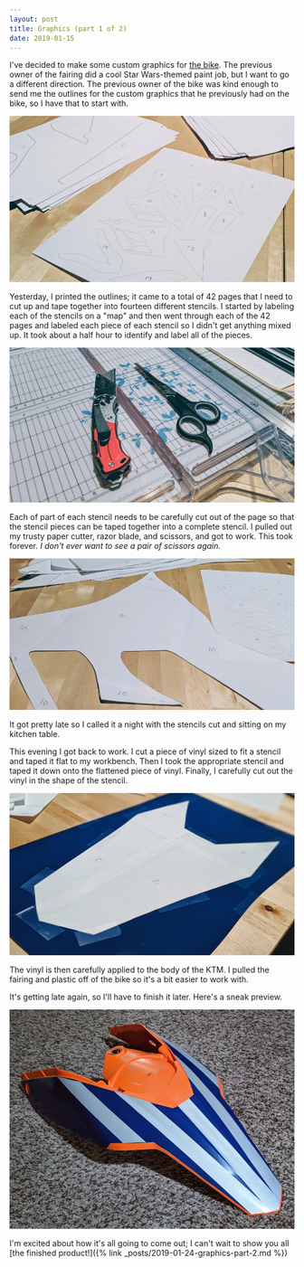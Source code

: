 ```yaml
---
layout: post
title: Graphics (part 1 of 2)
date: 2019-01-15
---
```


I've decided to make some custom graphics for [the bike](/the-vehicle). The previous owner of the fairing did a cool Star Wars-themed paint job, but I want to go a different direction. The previous owner of the bike was kind enough to send me the outlines for the custom graphics that he previously had on the bike, so I have that to start with.

![labeling the stencils](/assets/img/stencils1.jpg "labeling the stencils")

Yesterday, I printed the outlines; it came to a total of 42 pages that I need to cut up and tape together into fourteen different stencils. I started by labeling each of the stencils on a "map" and then went through each of the 42 pages and labeled each piece of each stencil so I didn't get anything mixed up. It took about a half hour to identify and label all of the pieces.

![paper cutter, razor, and scissors](/assets/img/stenciltools.jpg "paper cutter, razor, and scissors")

Each of part of each stencil needs to be carefully cut out of the page so that the stencil pieces can be taped together into a complete stencil. I pulled out my trusty paper cutter, razor blade, and scissors, and got to work. This took forever. *I don't ever want to see a pair of scissors again.*

![assembling the stencils](/assets/img/stencils2.jpg "assembling the stencils")

It got pretty late so I called it a night with the stencils cut and sitting on my kitchen table.

This evening I got back to work. I cut a piece of vinyl sized to fit a stencil and taped it flat to my workbench. Then I took the appropriate stencil and taped it down onto the flattened piece of vinyl. Finally, I carefully cut out the vinyl in the shape of the stencil.

![cutting out the vinyl](/assets/img/stencils3.jpg "cutting out the vinyl")

The vinyl is then carefully applied to the body of the KTM. I pulled the fairing and plastic off of the bike so it's a bit easier to work with.

It's getting late again, so I'll have to finish it later. Here's a sneak preview.

![sneak preview of graphics](/assets/img/tailvinylpreview.jpg "sneak preview of graphics")

I'm excited about how it's all going to come out; I can't wait to show you all [the finished product!]({% link _posts/2019-01-24-graphics-part-2.md %})